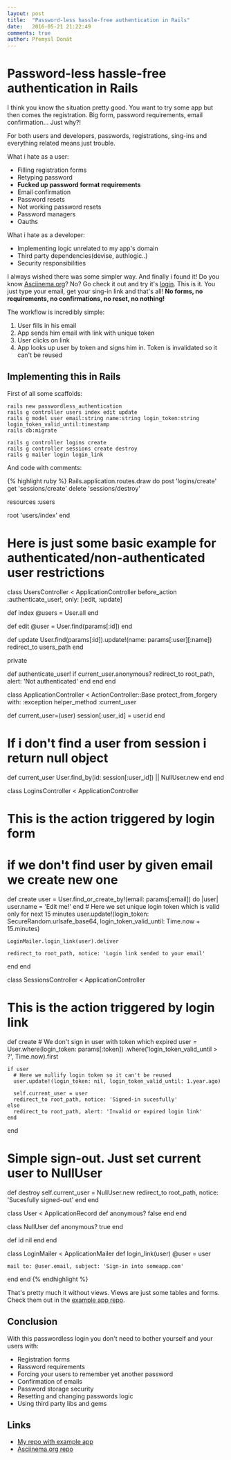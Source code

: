 ```yaml
---
layout: post
title:  "Password-less hassle-free authentication in Rails"
date:   2016-05-21 21:22:49
comments: true
author: Přemysl Donát
---
```

# Password-less hassle-free authentication in Rails

I think you know the situation pretty good. You want to try some app but then comes the registration. Big form, password requirements, email confirmation... Just why?!

For both users and developers, passwords, registrations, sing-ins and everything related means just trouble.

What i hate as a user:

* Filling registration forms
* Retyping password
* **Fucked up password format requirements**
* Email confirmation
* Password resets
* Not working password resets
* Password managers
* Oauths

What i hate as a developer:

* Implementing logic unrelated to my app's domain
* Third party dependencies(devise, authlogic..)
* Security responsibilities


I always wished there was some simpler way. And finally i found it! Do you know [Asciinema.org](https://asciinema.org)? No? Go check it out and try it's [login](://asciinema.org/login/new). This is it. You just type your email, get your sing-in link and that's all! **No forms, no requirements, no confirmations, no reset, no nothing!**

The workflow is incredibly simple:

1. User fills in his email
2. App sends him email with link with unique token
3. User clicks on link
4. App looks up user by token and signs him in. Token is invalidated so it can't be reused

## Implementing this in Rails

First of all some scaffolds:

~~~
rails new passwordless_authentication
rails g controller users index edit update
rails g model user email:string name:string login_token:string login_token_valid_until:timestamp
rails db:migrate

rails g controller logins create
rails g controller sessions create destroy
rails g mailer login login_link
~~~

And code with comments:

{% highlight ruby %}
Rails.application.routes.draw do
  post 'logins/create'
  get 'sessions/create'
  delete 'sessions/destroy'

  resources :users

  root 'users/index'
end

# Here is just some basic example for authenticated/non-authenticated user restrictions
class UsersController < ApplicationController
  before_action :authenticate_user!, only: [:edit, :update]

  def index
    @users = User.all
  end

  def edit
    @user = User.find(params[:id])
  end

  def update
    User.find(params[:id]).update!(name: params[:user][:name])
    redirect_to users_path
  end

  private

  def authenticate_user!
    if current_user.anonymous?
      redirect_to root_path, alert: 'Not authenticated'
    end
  end
end

class ApplicationController < ActionController::Base
  protect_from_forgery with: :exception
  helper_method :current_user

  def current_user=(user)
    session[:user_id] = user.id
  end

  # If i don't find a user from session i return null object
  def current_user
    User.find_by(id: session[:user_id]) || NullUser.new
  end
end

class LoginsController < ApplicationController
  # This is the action triggered by login form
  #   if we don't find user by given email we create new one
  def create
    user = User.find_or_create_by!(email: params[:email]) do |user|
      user.name = 'Edit me!'
    end
    # Here we set unique login token which is valid only for next 15 minutes
    user.update!(login_token: SecureRandom.urlsafe_base64,
                 login_token_valid_until: Time.now + 15.minutes)

    LoginMailer.login_link(user).deliver

    redirect_to root_path, notice: 'Login link sended to your email'
  end
end

class SessionsController < ApplicationController
  # This is the action triggered by login link
  def create
    # We don't sign in user with token which expired
    user = User.where(login_token: params[:token])
             .where('login_token_valid_until > ?', Time.now).first

    if user
      # Here we nullify login token so it can't be reused
      user.update!(login_token: nil, login_token_valid_until: 1.year.ago)

      self.current_user = user
      redirect_to root_path, notice: 'Signed-in sucesfully'
    else
      redirect_to root_path, alert: 'Invalid or expired login link'
    end
  end

  # Simple sign-out. Just set current user to NullUser
  def destroy
    self.current_user = NullUser.new
    redirect_to root_path, notice: 'Sucesfully signed-out'
  end
end

class User < ApplicationRecord
  def anonymous?
    false
  end
end

class NullUser
  def anonymous?
    true
  end

  def id
    nil
  end
end

class LoginMailer < ApplicationMailer
  def login_link(user)
    @user = user

    mail to: @user.email, subject: 'Sign-in into someapp.com'
  end
end
{% endhighlight %}

That's pretty much it without views. Views are just some tables and forms. Check them out in the [example app repo]().

## Conclusion

With this passwordless login you don't need to bother yourself and your users with:

* Registration forms
* Rassword requirements
* Forcing your users to remember yet another password
* Confirmation of emails
* Password storage security
* Resetting and changing passwords logic
* Using third party libs and gems

## Links

* [My repo with example app](https://github.com/Masa331/rails_passwordless_authentication)
* [Asciinema.org repo](https://github.com/asciinema/asciinema.org)
